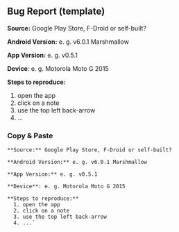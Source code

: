 ## Bug Report (template)

**Source:** Google Play Store, F-Droid or self-built?

**Android Version:** e. g. v6.0.1 Marshmallow

**App Version:** e. g. v0.5.1

**Device**: e. g. Motorola Moto G 2015

**Steps to reproduce:**
  1. open the app
  2. click on a note
  3. use the top left back-arrow
  4. ...

### Copy & Paste
    **Source:** Google Play Store, F-Droid or self-built?
    
    **Android Version:** e. g. v6.0.1 Marshmallow
    
    **App Version:** e. g. v0.5.1
    
    **Device**: e. g. Motorola Moto G 2015
    
    **Steps to reproduce:**
      1. open the app
      2. click on a note
      3. use the top left back-arrow
      4. ...`
